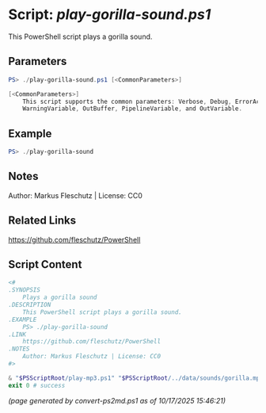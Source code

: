 Script: *play-gorilla-sound.ps1*
========================

This PowerShell script plays a gorilla sound.

Parameters
----------
```powershell
PS> ./play-gorilla-sound.ps1 [<CommonParameters>]

[<CommonParameters>]
    This script supports the common parameters: Verbose, Debug, ErrorAction, ErrorVariable, WarningAction, 
    WarningVariable, OutBuffer, PipelineVariable, and OutVariable.
```

Example
-------
```powershell
PS> ./play-gorilla-sound

```

Notes
-----
Author: Markus Fleschutz | License: CC0

Related Links
-------------
https://github.com/fleschutz/PowerShell

Script Content
--------------
```powershell
<#
.SYNOPSIS
	Plays a gorilla sound
.DESCRIPTION
	This PowerShell script plays a gorilla sound.
.EXAMPLE
	PS> ./play-gorilla-sound
.LINK
	https://github.com/fleschutz/PowerShell
.NOTES
	Author: Markus Fleschutz | License: CC0
#>

& "$PSScriptRoot/play-mp3.ps1" "$PSScriptRoot/../data/sounds/gorilla.mp3"
exit 0 # success
```

*(page generated by convert-ps2md.ps1 as of 10/17/2025 15:46:21)*
